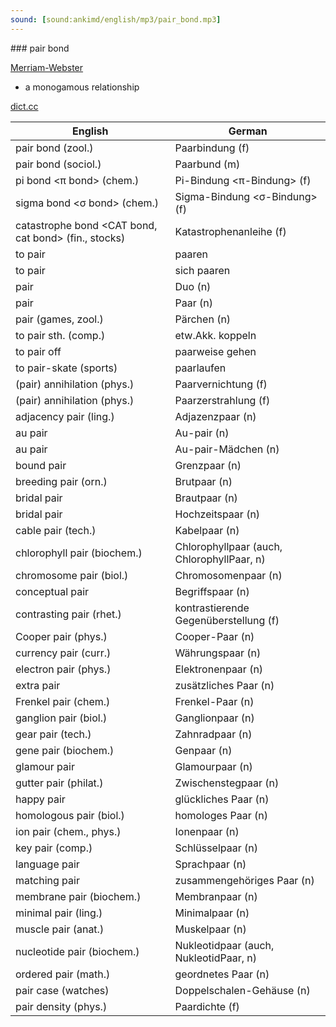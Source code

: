 ```yaml
---
sound: [sound:ankimd/english/mp3/pair_bond.mp3]
---
```


\### pair bond

[Merriam-Webster](https://www.merriam-webster.com/dictionary/pair+bond)

- a monogamous relationship

[dict.cc](https://www.dict.cc/pair+bond)

| English        | German       |
| -------------- | ------------ |
| pair bond (zool.) | Paarbindung (f) |
| pair bond (sociol.) | Paarbund (m) |
| pi bond <π bond> (chem.) | Pi-Bindung <π-Bindung> (f) |
| sigma bond <σ bond> (chem.) | Sigma-Bindung <σ-Bindung> (f) |
| catastrophe bond <CAT bond, cat bond> (fin., stocks) | Katastrophenanleihe (f) |
| to pair | paaren |
| to pair | sich paaren |
| pair | Duo (n) |
| pair | Paar (n) |
| pair (games, zool.) | Pärchen (n) |
| to pair sth. (comp.) | etw.Akk. koppeln |
| to pair off | paarweise gehen |
| to pair-skate (sports) | paarlaufen |
| (pair) annihilation (phys.) | Paarvernichtung (f) |
| (pair) annihilation (phys.) | Paarzerstrahlung (f) |
| adjacency pair (ling.) | Adjazenzpaar (n) |
| au pair | Au-pair (n) |
| au pair | Au-pair-Mädchen (n) |
| bound pair | Grenzpaar (n) |
| breeding pair (orn.) | Brutpaar (n) |
| bridal pair | Brautpaar (n) |
| bridal pair | Hochzeitspaar (n) |
| cable pair (tech.) | Kabelpaar (n) |
| chlorophyll pair (biochem.) | Chlorophyllpaar (auch, ChlorophyllPaar, n) |
| chromosome pair (biol.) | Chromosomenpaar (n) |
| conceptual pair | Begriffspaar (n) |
| contrasting pair (rhet.) | kontrastierende Gegenüberstellung (f) |
| Cooper pair (phys.) | Cooper-Paar (n) |
| currency pair (curr.) | Währungspaar (n) |
| electron pair (phys.) | Elektronenpaar (n) |
| extra pair | zusätzliches Paar (n) |
| Frenkel pair (chem.) | Frenkel-Paar (n) |
| ganglion pair (biol.) | Ganglionpaar (n) |
| gear pair (tech.) | Zahnradpaar (n) |
| gene pair (biochem.) | Genpaar (n) |
| glamour pair | Glamourpaar (n) |
| gutter pair (philat.) | Zwischenstegpaar (n) |
| happy pair | glückliches Paar (n) |
| homologous pair (biol.) | homologes Paar (n) |
| ion pair (chem., phys.) | Ionenpaar (n) |
| key pair (comp.) | Schlüsselpaar (n) |
| language pair | Sprachpaar (n) |
| matching pair | zusammengehöriges Paar (n) |
| membrane pair (biochem.) | Membranpaar (n) |
| minimal pair (ling.) | Minimalpaar (n) |
| muscle pair (anat.) | Muskelpaar (n) |
| nucleotide pair (biochem.) | Nukleotidpaar (auch, NukleotidPaar, n) |
| ordered pair (math.) | geordnetes Paar (n) |
| pair case (watches) | Doppelschalen-Gehäuse (n) |
| pair density (phys.) | Paardichte (f) |
